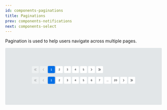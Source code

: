 ```yaml
---
id: components-paginations
title: Paginations
prev: components-notifications
next: components-select
---
```


<text-primary>

Pagination is used to help users navigate across multiple pages.

</text-primary>

![paginations/img-1](../../assets/images/design/components/paginations/img-1.png)
